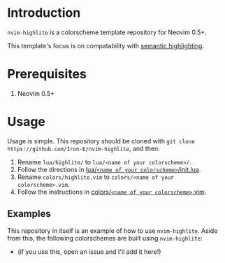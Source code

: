 # Introduction

`nvim-highlite` is a colorscheme template repository for Neovim 0.5+.

This template's focus is on compatability with [semantic highlighting](https://medium.com/@evnbr/coding-in-color-3a6db2743a1e).

# Prerequisites

1. Neovim 0.5+

# Usage

Usage is simple. This repository should be cloned with `git clone https://github.com/Iron-E/nvim-highlite`, and then:

1. Rename `lua/highlite/` to `lua/<name of your colorscheme>/`.
2. Follow the directions in [lua/`<name of your colorscheme>`/init.lua](lua/highlite/init.lua).
3. Rename `colors/highlite.vim` to `colors/<name of your colorscheme>.vim`.
4. Follow the instructions in [colors/`<name of your colorscheme>`.vim](colors/highlite.vim).

## Examples

This repository in itself is an example of how to use `nvim-highlite`. Aside from this, the following colorschemes are built using `nvim-highlite`:

* (if you use this, open an issue and I'll add it here!)
